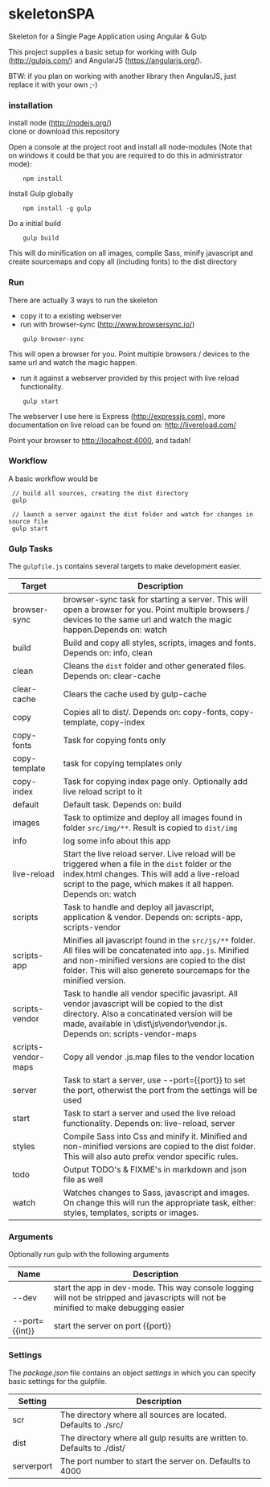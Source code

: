 skeletonSPA
===========

Skeleton for a Single Page Application using Angular &amp; Gulp

This project supplies a basic setup for working with Gulp (http://gulpjs.com/) and AngularJS (https://angularjs.org/).

BTW: if you plan on working with another library then AngularJS, just replace it with your own ;-)


### installation ###

install node (http://nodejs.org/) <br/>
clone or download this repository
  
Open a console at the project root and install all node-modules (Note that on windows it could be that you are required to do this in administrator mode): 

```ShellSession
	npm install
```
Install Gulp globally
```ShellSession
	npm install -g gulp
```

Do a initial build

```ShellSession
	gulp build
```

This will do minification on all images, compile Sass, minify javascript and create sourcemaps and copy all (including fonts) to the dist directory

### Run ###
There are actually 3 ways to run the skeleton

* copy it to a existing webserver
* run with browser-sync (http://www.browsersync.io/)
```ShellSession
	gulp browser-sync
```
This will open a browser for you. Point multiple browsers / devices to the same url and watch the magic happen.

* run it against a webserver provided by this project with live reload functionality.  
```ShellSession
	gulp start
```

The webserver I use here is Express (http://expressjs.com), more documentation on live reload can be found on: http://livereload.com/

Point your browser to [http://localhost:4000](http://localhost:4000), and tadah!


### Workflow ###

A basic workflow would be

 ```ShellSession
  // build all sources, creating the dist directory
  gulp

  // launch a server against the dist folder and watch for changes in source file
  gulp start
```

### Gulp Tasks ###

The `gulpfile.js` contains several targets to make development easier.

Target              | Description
--------------------|--------------------
browser-sync        | browser-sync task for starting a server. This will open a browser for you. Point multiple browsers / devices to the same url and watch the magic happen.Depends on: watch
build               | Build and copy all styles, scripts, images and fonts. Depends on: info, clean
clean               | Cleans the `dist` folder and other generated files. Depends on: clear-cache
clear-cache         | Clears the cache used by gulp-cache
copy                | Copies all to dist/. Depends on: copy-fonts, copy-template, copy-index
copy-fonts          | Task for copying fonts only
copy-template       | task for copying templates only
copy-index          | Task for copying index page only. Optionally add live reload script to it
default             | Default task. Depends on: build
images              | Task to optimize and deploy all images found in folder `src/img/**`. Result is copied to `dist/img`
info                | log some info about this app
live-reload         | Start the live reload server. Live reload will be triggered when a file in the `dist` folder or the index.html changes. This will add a live-reload script to the page, which makes it all happen. Depends on: watch
scripts             | Task to handle and deploy all javascript, application & vendor. Depends on: scripts-app, scripts-vendor
scripts-app         | Minifies all javascript found in the `src/js/**` folder. All files will be concatenated into `app.js`.  Minified and non-minified versions are copied to the dist folder. This will also generete sourcemaps for the minified version.
scripts-vendor      | Task to handle all vendor specific javasript. All vendor javascript will be copied to the dist directory. Also a concatinated version will be made, available in \dist\js\vendor\vendor.js. Depends on: scripts-vendor-maps
scripts-vendor-maps | Copy all vendor .js.map files to the vendor location
server              | Task to start a server, use --port={{port}} to set the port, otherwist the port from the settings will be used
start               | Task to start a server and used the live reload functionality. Depends on: live-reload, server
styles              | Compile Sass into Css and minify it. Minified and non-minified versions are copied to the dist folder. This will also auto prefix vendor specific rules.
todo                | Output TODO's & FIXME's in markdown and json file as well
watch               | Watches changes to Sass, javascript and images. On change this will run the appropriate task, either: styles, templates, scripts or images. 

### Arguments ###

Optionally run gulp with the following arguments

Name                | Description
--------------------|--------------------
--dev               | start the app in dev-mode. This way console logging will not be stripped and javascripts will not be minified to make debugging easier
--port={{int}}      | start the server on port {{port}}


### Settings ###

The *package.json* file contains an object *settings* in which you can specify basic settings for the gulpfile.

Setting             | Description
--------------------|-------------------
scr                 | The directory where all sources are located. Defaults to ./src/
dist                | The directory where all gulp results are written to. Defaults to ./dist/
serverport          | The port number to start the server on. Defaults to 4000